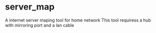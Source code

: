# server_map
A internet server maping tool for home network
This tool requiress a hub with mirroring port and a lan cable
